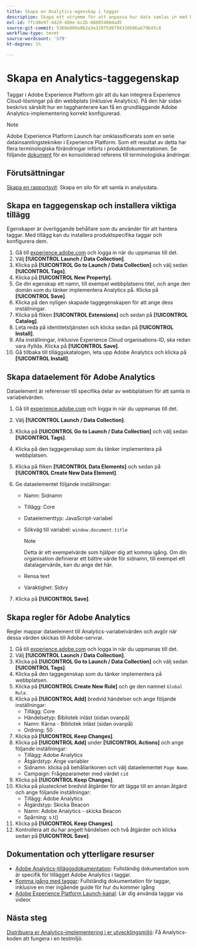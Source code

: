 ```yaml
---
title: Skapa en Analytics-egenskap i taggar
description: Skapa ett utrymme för att anpassa hur data samlas in med hjälp av taggar.
exl-id: ffcd8e97-4d29-489e-bc2b-88805400dad5
source-git-commit: 5368e808a862a3e320f5d079433db96ab79b45c8
workflow-type: tm+mt
source-wordcount: '579'
ht-degree: 1%

---
```


# Skapa en Analytics-taggegenskap

Taggar i Adobe Experience Platform gör att du kan integrera Experience Cloud-lösningar på din webbplats (inklusive Analytics). På den här sidan beskrivs särskilt hur en tagghanterare kan få en grundläggande Adobe Analytics-implementering korrekt konfigurerad.

>[!NOTE]
>Adobe Experience Platform Launch har omklassificerats som en serie datainsamlingstekniker i Experience Platform. Som ett resultat av detta har flera terminologiska förändringar införts i produktdokumentationen. Se följande [dokument](https://experienceleague.adobe.com/docs/experience-platform/tags/term-updates.html?lang=en) för en konsoliderad referens till terminologiska ändringar.

## Förutsättningar

[Skapa en rapportsvit](/help/admin/c-manage-report-suites/c-new-report-suite/t-create-a-report-suite.md): Skapa en silo för att samla in analysdata.

## Skapa en taggegenskap och installera viktiga tillägg

Egenskaper är överliggande behållare som du använder för att hantera taggar. Med tillägg kan du installera produktspecifika taggar och konfigurera dem.

1. Gå till [experience.adobe.com](https://experience.adobe.com) och logga in när du uppmanas till det.
1. Välj **[!UICONTROL Launch / Data Collection]**.
1. Klicka på **[!UICONTROL Go to Launch / Data Collection]** och välj sedan **[!UICONTROL Tags]**.
1. Klicka på **[!UICONTROL New Property]**.
1. Ge din egenskap ett namn, till exempel webbplatsens titel, och ange den domän som du tänker implementera Analytics på. Klicka på **[!UICONTROL Save]**.
1. Klicka på den nyligen skapade taggegenskapen för att ange dess inställningar.
1. Klicka på fliken **[!UICONTROL Extensions]** och sedan på **[!UICONTROL Catalog]**.
1. Leta reda på identitetstjänsten och klicka sedan på **[!UICONTROL Install]**.
1. Alla inställningar, inklusive Experience Cloud organisations-ID, ska redan vara ifyllda. Klicka på **[!UICONTROL Save]**.
1. Gå tillbaka till tilläggskatalogen, leta upp Adobe Analytics och klicka på **[!UICONTROL Install]**.

## Skapa dataelement för Adobe Analytics

Dataelement är referenser till specifika delar av webbplatsen för att samla in variabelvärden.

1. Gå till [experience.adobe.com](https://experience.adobe.com) och logga in när du uppmanas till det.
1. Välj **[!UICONTROL Launch / Data Collection]**.
1. Klicka på **[!UICONTROL Go to Launch / Data Collection]** och välj sedan **[!UICONTROL Tags]**.
1. Klicka på den taggegenskap som du tänker implementera på webbplatsen.
1. Klicka på fliken **[!UICONTROL Data Elements]** och sedan på **[!UICONTROL Create New Data Element]**.
1. Ge dataelementet följande inställningar:

   * Namn: Sidnamn
   * Tillägg: Core
   * Dataelementtyp: JavaScript-variabel
   * Sökväg till variabel: `window.document.title`

      >[!NOTE]
      >
      >Detta är ett exempelvärde som hjälper dig att komma igång. Om din organisation definierar ett bättre värde för sidnamn, till exempel ett datalagervärde, kan du ange det här.
   * Rensa text
   * Varaktighet: Sidvy
1. Klicka på **[!UICONTROL Save]**.

## Skapa regler för Adobe Analytics

Regler mappar dataelement till Analytics-variabelvärden och avgör när dessa värden skickas till Adobe-servrar.

1. Gå till [experience.adobe.com](https://experience.adobe.com) och logga in när du uppmanas till det.
1. Välj **[!UICONTROL Launch / Data Collection]**.
1. Klicka på **[!UICONTROL Go to Launch / Data Collection]** och välj sedan **[!UICONTROL Tags]**.
1. Klicka på den taggegenskap som du tänker implementera på webbplatsen.
1. Klicka på **[!UICONTROL Create New Rule]** och ge den namnet `Global Rule`.
1. Klicka på **[!UICONTROL Add]** bredvid händelser och ange följande inställningar:
   * Tillägg: Core
   * Händelsetyp: Bibliotek inläst (sidan ovanpå)
   * Namn: Kärna - Bibliotek inläst (sidan ovanpå)
   * Ordning: 50
1. Klicka på **[!UICONTROL Keep Changes]**.
1. Klicka på **[!UICONTROL Add]** under **[!UICONTROL Actions]** och ange följande inställningar:
   * Tillägg: Adobe Analytics
   * Åtgärdstyp: Ange variabler
   * Sidnamn: klicka på behållarikonen och välj dataelementet `Page Name`.
   * Campaign: Frågeparameter med värdet `cid`
1. Klicka på **[!UICONTROL Keep Changes]**.
1. Klicka på plustecknet bredvid åtgärder för att lägga till en annan åtgärd och ange följande inställningar:
   * Tillägg: Adobe Analytics
   * Åtgärdstyp: Skicka Beacon
   * Namn: Adobe Analytics - skicka Beacon
   * Spårning: s.t()
1. Klicka på **[!UICONTROL Keep Changes]**.
1. Kontrollera att du har angett händelsen och två åtgärder och klicka sedan på **[!UICONTROL Save]**.

## Dokumentation och ytterligare resurser

* [Adobe Analytics-tilläggsdokumentation](https://experienceleague.adobe.com/docs/experience-platform/tags/extensions/adobe/analytics/overview.html?lang=en): Fullständig dokumentation som är specifik för tillägget Adobe Analytics i taggar.
* [Komma igång med taggar](https://experienceleague.adobe.com/docs/experience-platform/tags/get-started/quick-start.html?lang=en): Fullständig dokumentation för taggar, inklusive en mer ingående guide för hur du kommer igång
* [Adobe Experience Platform Launch-kanal](https://experienceleague.adobe.com/?tag=Launch#recommended/solutions/experience-platform): Lär dig använda taggar via videor

## Nästa steg

[Distribuera er Analytics-implementering i er utvecklingsmiljö](deploy-dev.md): Få Analytics-koden att fungera i en testmiljö.
